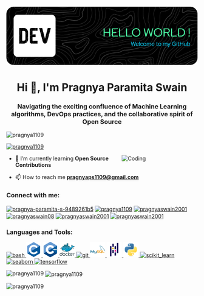 <p align="center">
  <img src="https://github.com/Pragnya1109/Pragnya1109/blob/main/github-header-image.png" />
</p>
<h1 align="center">Hi 👋, I'm Pragnya Paramita Swain</h1>
<h3 align="center">Navigating the exciting confluence of Machine Learning algorithms, DevOps practices, and the collaborative spirit of Open Source</h3>

<p align="left"> <img src="https://komarev.com/ghpvc/?username=pragnya1109&label=Profile%20views&color=0e75b6&style=flat" alt="pragnya1109" /> </p>

<p align="left"> <a href="https://github.com/ryo-ma/github-profile-trophy"><img src="https://github-profile-trophy.vercel.app/?username=pragnya1109" alt="pragnya1109" /></a> </p>
<img align="right" alt="Coding" width="200" src="https://user-images.githubusercontent.com/59734313/157189039-c09b3e38-9f42-42c0-ab54-14f1574190a7.gif">

- 🌱 I’m currently learning **Open Source Contributions**

- 📫 How to reach me **pragnyaps1109@gmail.com**

<h3 align="left">Connect with me:</h3>
<p align="left">
<a href="https://linkedin.com/in/pragnya-paramita-s-9489261b5" target="blank"><img align="center" src="https://raw.githubusercontent.com/rahuldkjain/github-profile-readme-generator/master/src/images/icons/Social/linked-in-alt.svg" alt="pragnya-paramita-s-9489261b5" height="30" width="40" /></a>
<a href="https://www.codechef.com/users/pragnya1109" target="blank"><img align="center" src="https://cdn.jsdelivr.net/npm/simple-icons@3.1.0/icons/codechef.svg" alt="pragnya1109" height="30" width="40" /></a>
<a href="https://www.hackerrank.com/pragnyaswain2001" target="blank"><img align="center" src="https://raw.githubusercontent.com/rahuldkjain/github-profile-readme-generator/master/src/images/icons/Social/hackerrank.svg" alt="pragnyaswain2001" height="30" width="40" /></a>
<a href="https://www.leetcode.com/pragnyaswain08" target="blank"><img align="center" src="https://raw.githubusercontent.com/rahuldkjain/github-profile-readme-generator/master/src/images/icons/Social/leet-code.svg" alt="pragnyaswain08" height="30" width="40" /></a>
<a href="https://www.hackerearth.com/pragnyaswain2001" target="blank"><img align="center" src="https://raw.githubusercontent.com/rahuldkjain/github-profile-readme-generator/master/src/images/icons/Social/hackerearth.svg" alt="pragnyaswain2001" height="30" width="40" /></a>
<a href="https://auth.geeksforgeeks.org/user/pragnyaswain2001" target="blank"><img align="center" src="https://raw.githubusercontent.com/rahuldkjain/github-profile-readme-generator/master/src/images/icons/Social/geeks-for-geeks.svg" alt="pragnyaswain2001" height="30" width="40" /></a>
</p>

<h3 align="left">Languages and Tools:</h3>
<p align="left"> <a href="https://www.gnu.org/software/bash/" target="_blank" rel="noreferrer"> <img src="https://www.vectorlogo.zone/logos/gnu_bash/gnu_bash-icon.svg" alt="bash" width="40" height="40"/> </a> <a href="https://www.cprogramming.com/" target="_blank" rel="noreferrer"> <img src="https://raw.githubusercontent.com/devicons/devicon/master/icons/c/c-original.svg" alt="c" width="40" height="40"/> </a> <a href="https://www.w3schools.com/cpp/" target="_blank" rel="noreferrer"> <img src="https://raw.githubusercontent.com/devicons/devicon/master/icons/cplusplus/cplusplus-original.svg" alt="cplusplus" width="40" height="40"/> </a> <a href="https://www.docker.com/" target="_blank" rel="noreferrer"> <img src="https://raw.githubusercontent.com/devicons/devicon/master/icons/docker/docker-original-wordmark.svg" alt="docker" width="40" height="40"/> </a> <a href="https://git-scm.com/" target="_blank" rel="noreferrer"> <img src="https://www.vectorlogo.zone/logos/git-scm/git-scm-icon.svg" alt="git" width="40" height="40"/> </a> <a href="https://www.mysql.com/" target="_blank" rel="noreferrer"> <img src="https://raw.githubusercontent.com/devicons/devicon/master/icons/mysql/mysql-original-wordmark.svg" alt="mysql" width="40" height="40"/> </a> <a href="https://pandas.pydata.org/" target="_blank" rel="noreferrer"> <img src="https://raw.githubusercontent.com/devicons/devicon/2ae2a900d2f041da66e950e4d48052658d850630/icons/pandas/pandas-original.svg" alt="pandas" width="40" height="40"/> </a> <a href="https://www.python.org" target="_blank" rel="noreferrer"> <img src="https://raw.githubusercontent.com/devicons/devicon/master/icons/python/python-original.svg" alt="python" width="40" height="40"/> </a> <a href="https://scikit-learn.org/" target="_blank" rel="noreferrer"> <img src="https://upload.wikimedia.org/wikipedia/commons/0/05/Scikit_learn_logo_small.svg" alt="scikit_learn" width="40" height="40"/> </a> <a href="https://seaborn.pydata.org/" target="_blank" rel="noreferrer"> <img src="https://seaborn.pydata.org/_images/logo-mark-lightbg.svg" alt="seaborn" width="40" height="40"/> </a> <a href="https://www.tensorflow.org" target="_blank" rel="noreferrer"> <img src="https://www.vectorlogo.zone/logos/tensorflow/tensorflow-icon.svg" alt="tensorflow" width="40" height="40"/> </a> </p>

<p><img align="left" src="https://github-readme-stats.vercel.app/api/top-langs?username=pragnya1109&show_icons=true&locale=en&layout=compact" alt="pragnya1109" /></p>

<p>&nbsp;<img align="center" src="https://github-readme-stats.vercel.app/api?username=pragnya1109&show_icons=true&locale=en" alt="pragnya1109" /></p>

<p><img align="center" src="https://github-readme-streak-stats.herokuapp.com/?user=pragnya1109&" alt="pragnya1109" /></p>

